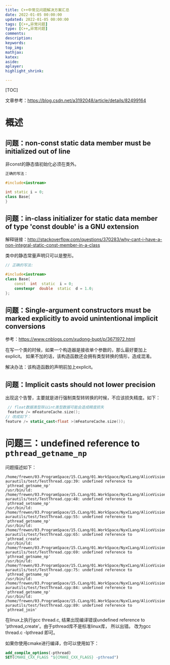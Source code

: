 ```yaml
---
title: C++中常见问题解决方案汇总
date: 2022-01-05 00:00:00
updated: 2022-01-05 00:00:00
tags: [C++,异常问题]
type: [C++,异常问题]
comments: 
description: 
keywords: 
top_img:
mathjax:
katex:
aside:
aplayer:
highlight_shrink:

---
```


[TOC]

文章参考：https://blog.csdn.net/a3192048/article/details/82499164

# 概述





## 问题：**non-const static data member must be initialized out of line**

非const的静态值初始化必须在类外。

```c++
正确的写法：

#include<iostream>

int static i = 0;
class Base{
}
```



## 问题：in-class initializer for static data member of type 'const double' is a GNU extension

解释链接：http://stackoverflow.com/questions/370283/why-cant-i-have-a-non-integral-static-const-member-in-a-class

类中的静态常量声明只可以是整形。

```c++
// 正确的写法:

#include<iostream>
class Base{
	const  int  static  i = 0;
	constexpr  double  static  d = 1.0;
};
```



## 问题：Single-argument constructors must be marked explicitly to avoid unintentional implicit conversions

参考：https://www.cnblogs.com/xudong-bupt/p/3671972.html

在写一个类的时候，如果一个构造器是接收单个参数的，那么最好要加上explicit。
如果不加的话，该构造函数还会拥有类型转换的情形，造成混淆。

解决办法：该构造函数的声明前加上explicit。

## 问题：Implicit casts should not lower precision

出现这个告警，主要就是进行强制类型转转换的时候，不应该损失精度。如下：

```c++
 // float数据类型除以int类型数据可能会造成精度损失
 feature /= mFeatureCache.size(); 
// 改成如下：
feature /= static_cast<float >(mFeatureCache.size());

```



# 问题三：undefined reference to `pthread_getname_np`

问题描述如下：

```shell
/home/frewen/03.ProgramSpace/15.CLang/01.WorkSpace/NyxCLang/AliceVisionAbility/aura-aurautils/test/TestThread.cpp:39: undefined reference to `pthread_getname_np'
/usr/bin/ld: /home/frewen/03.ProgramSpace/15.CLang/01.WorkSpace/NyxCLang/AliceVisionAbility/aura-aurautils/test/TestThread.cpp:48: undefined reference to `pthread_setname_np'
/usr/bin/ld: /home/frewen/03.ProgramSpace/15.CLang/01.WorkSpace/NyxCLang/AliceVisionAbility/aura-aurautils/test/TestThread.cpp:55: undefined reference to `pthread_getname_np'
/usr/bin/ld: /home/frewen/03.ProgramSpace/15.CLang/01.WorkSpace/NyxCLang/AliceVisionAbility/aura-aurautils/test/TestThread.cpp:65: undefined reference to `pthread_create'
/usr/bin/ld: /home/frewen/03.ProgramSpace/15.CLang/01.WorkSpace/NyxCLang/AliceVisionAbility/aura-aurautils/test/TestThread.cpp:69: undefined reference to `pthread_getname_np'
/usr/bin/ld: /home/frewen/03.ProgramSpace/15.CLang/01.WorkSpace/NyxCLang/AliceVisionAbility/aura-aurautils/test/TestThread.cpp:75: undefined reference to `pthread_getname_np'
/usr/bin/ld: /home/frewen/03.ProgramSpace/15.CLang/01.WorkSpace/NyxCLang/AliceVisionAbility/aura-aurautils/test/TestThread.cpp:84: undefined reference to `pthread_getname_np'
/usr/bin/ld: /home/frewen/03.ProgramSpace/15.CLang/01.WorkSpace/NyxCLang/AliceVisionAbility/aura-aurautils/test/TestThread.cpp:89: undefined reference to `pthread_join'
```

 在linux上执行gcc thread.c,  结果出现编译错误undefined reference to 'pthread_create'。由于pthread库不是标准linux库， 所以出错。 改为gcc thread.c -lpthread 即可。

如果你使用cmake进行编译，你可以使用如下：

```cmake
add_compile_options(-pthread)
SET(CMAKE_CXX_FLAGS "${CMAKE_CXX_FLAGS} -pthread")
```































